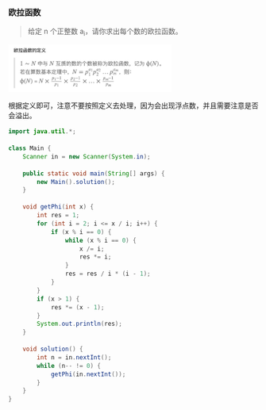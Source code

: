 ### 欧拉函数

> 给定 n 个正整数 a<sub>i</sub>，请你求出每个数的欧拉函数。

<img src="https://raw.githubusercontent.com/Eminem-x/Learning/main/AcWing/pic/Part1/欧拉函数.png" alt="system call" style="max-width: 65%">

根据定义即可，注意不要按照定义去处理，因为会出现浮点数，并且需要注意是否会溢出。

````java
import java.util.*;

class Main {
    Scanner in = new Scanner(System.in);
    
    public static void main(String[] args) {
        new Main().solution();
    }
    
    void getPhi(int x) {
        int res = 1;
        for (int i = 2; i <= x / i; i++) {
            if (x % i == 0) {
                while (x % i == 0) {
                    x /= i;
                    res *= i;
                }
                res = res / i * (i - 1); 
            }
        }
        if (x > 1) {
            res *= (x - 1);
        }
        System.out.println(res);
    }
    
    void solution() {
        int n = in.nextInt();
        while (n-- != 0) {
            getPhi(in.nextInt());
        }
    }
}
````

